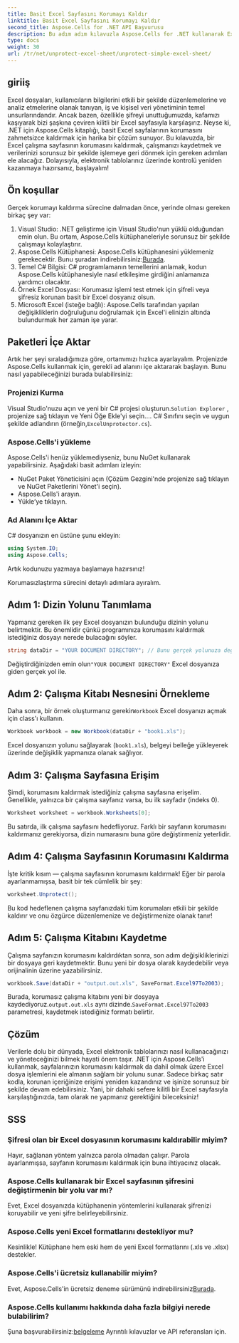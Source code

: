 ```yaml
---
title: Basit Excel Sayfasını Korumayı Kaldır
linktitle: Basit Excel Sayfasını Korumayı Kaldır
second_title: Aspose.Cells for .NET API Başvurusu
description: Bu adım adım kılavuzla Aspose.Cells for .NET kullanarak Excel sayfalarının korumasını nasıl kolayca kaldıracağınızı öğrenin. Verilerinize kısa sürede yeniden erişin.
type: docs
weight: 30
url: /tr/net/unprotect-excel-sheet/unprotect-simple-excel-sheet/
---
```

## giriiş

Excel dosyaları, kullanıcıların bilgilerini etkili bir şekilde düzenlemelerine ve analiz etmelerine olanak tanıyan, iş ve kişisel veri yönetiminin temel unsurlarındandır. Ancak bazen, özellikle şifreyi unuttuğumuzda, kafamızı kaşıyarak bizi şaşkına çeviren kilitli bir Excel sayfasıyla karşılaşırız. Neyse ki, .NET için Aspose.Cells kitaplığı, basit Excel sayfalarının korumasını zahmetsizce kaldırmak için harika bir çözüm sunuyor. Bu kılavuzda, bir Excel çalışma sayfasının korumasını kaldırmak, çalışmanızı kaydetmek ve verilerinizi sorunsuz bir şekilde işlemeye geri dönmek için gereken adımları ele alacağız. Dolayısıyla, elektronik tablolarınız üzerinde kontrolü yeniden kazanmaya hazırsanız, başlayalım!

## Ön koşullar

Gerçek korumayı kaldırma sürecine dalmadan önce, yerinde olması gereken birkaç şey var:

1. Visual Studio: .NET geliştirme için Visual Studio'nun yüklü olduğundan emin olun. Bu ortam, Aspose.Cells kütüphaneleriyle sorunsuz bir şekilde çalışmayı kolaylaştırır.
2.  Aspose.Cells Kütüphanesi: Aspose.Cells kütüphanesini yüklemeniz gerekecektir. Bunu şuradan indirebilirsiniz:[Burada](https://releases.aspose.com/cells/net/).
3. Temel C# Bilgisi: C# programlamanın temellerini anlamak, kodun Aspose.Cells kütüphanesiyle nasıl etkileşime girdiğini anlamanıza yardımcı olacaktır.
4. Örnek Excel Dosyası: Korumasız işlemi test etmek için şifreli veya şifresiz korunan basit bir Excel dosyanız olsun.
5. Microsoft Excel (isteğe bağlı): Aspose.Cells tarafından yapılan değişikliklerin doğruluğunu doğrulamak için Excel'i elinizin altında bulundurmak her zaman işe yarar.

## Paketleri İçe Aktar

Artık her şeyi sıraladığımıza göre, ortamımızı hızlıca ayarlayalım. Projenizde Aspose.Cells kullanmak için, gerekli ad alanını içe aktararak başlayın. Bunu nasıl yapabileceğinizi burada bulabilirsiniz:

### Projenizi Kurma

 Visual Studio'nuzu açın ve yeni bir C# projesi oluşturun.`Solution Explorer` , projenize sağ tıklayın ve Yeni Öğe Ekle'yi seçin.... C# Sınıfını seçin ve uygun şekilde adlandırın (örneğin,`ExcelUnprotector.cs`).

### Aspose.Cells'i yükleme

Aspose.Cells'i henüz yüklemediyseniz, bunu NuGet kullanarak yapabilirsiniz. Aşağıdaki basit adımları izleyin:

- NuGet Paket Yöneticisini açın (Çözüm Gezgini'nde projenize sağ tıklayın ve NuGet Paketlerini Yönet'i seçin).
- Aspose.Cells'i arayın.
- Yükle’ye tıklayın.

### Ad Alanını İçe Aktar

C# dosyanızın en üstüne şunu ekleyin:

```csharp
using System.IO;
using Aspose.Cells;
```

Artık kodunuzu yazmaya başlamaya hazırsınız!

Korumasızlaştırma sürecini detaylı adımlara ayıralım.

## Adım 1: Dizin Yolunu Tanımlama

Yapmanız gereken ilk şey Excel dosyanızın bulunduğu dizinin yolunu belirtmektir. Bu önemlidir çünkü programınıza korumasını kaldırmak istediğiniz dosyayı nerede bulacağını söyler.

```csharp
string dataDir = "YOUR DOCUMENT DIRECTORY"; // Bunu gerçek yolunuza değiştirin
```

 Değiştirdiğinizden emin olun`"YOUR DOCUMENT DIRECTORY"` Excel dosyanıza giden gerçek yol ile.

## Adım 2: Çalışma Kitabı Nesnesini Örnekleme

 Daha sonra, bir örnek oluşturmanız gerekir`Workbook` Excel dosyanızı açmak için class'ı kullanın.

```csharp
Workbook workbook = new Workbook(dataDir + "book1.xls");
```

Excel dosyanızın yolunu sağlayarak (`book1.xls`), belgeyi belleğe yükleyerek üzerinde değişiklik yapmanıza olanak sağlıyor.

## Adım 3: Çalışma Sayfasına Erişim

Şimdi, korumasını kaldırmak istediğiniz çalışma sayfasına erişelim. Genellikle, yalnızca bir çalışma sayfanız varsa, bu ilk sayfadır (indeks 0).

```csharp
Worksheet worksheet = workbook.Worksheets[0];
```

Bu satırda, ilk çalışma sayfasını hedefliyoruz. Farklı bir sayfanın korumasını kaldırmanız gerekiyorsa, dizin numarasını buna göre değiştirmeniz yeterlidir.

## Adım 4: Çalışma Sayfasının Korumasını Kaldırma

İşte kritik kısım — çalışma sayfasının korumasını kaldırmak! Eğer bir parola ayarlanmamışsa, basit bir tek cümlelik bir şey:

```csharp
worksheet.Unprotect();
```

Bu kod hedeflenen çalışma sayfanızdaki tüm korumaları etkili bir şekilde kaldırır ve onu özgürce düzenlemenize ve değiştirmenize olanak tanır!

## Adım 5: Çalışma Kitabını Kaydetme

Çalışma sayfanızın korumasını kaldırdıktan sonra, son adım değişikliklerinizi bir dosyaya geri kaydetmektir. Bunu yeni bir dosya olarak kaydedebilir veya orijinalinin üzerine yazabilirsiniz.

```csharp
workbook.Save(dataDir + "output.out.xls", SaveFormat.Excel97To2003);
```

 Burada, korumasız çalışma kitabını yeni bir dosyaya kaydediyoruz.`output.out.xls` aynı dizinde.`SaveFormat.Excel97To2003` parametresi, kaydetmek istediğiniz formatı belirtir.

## Çözüm

Verilerle dolu bir dünyada, Excel elektronik tablolarınızı nasıl kullanacağınızı ve yöneteceğinizi bilmek hayati önem taşır. .NET için Aspose.Cells'i kullanmak, sayfalarınızın korumasını kaldırmak da dahil olmak üzere Excel dosya işlemlerini ele almanın sağlam bir yolunu sunar. Sadece birkaç satır kodla, korunan içeriğinize erişimi yeniden kazandınız ve işinize sorunsuz bir şekilde devam edebilirsiniz. Yani, bir dahaki sefere kilitli bir Excel sayfasıyla karşılaştığınızda, tam olarak ne yapmanız gerektiğini bileceksiniz!

## SSS

### Şifresi olan bir Excel dosyasının korumasını kaldırabilir miyim?
Hayır, sağlanan yöntem yalnızca parola olmadan çalışır. Parola ayarlanmışsa, sayfanın korumasını kaldırmak için buna ihtiyacınız olacak.

### Aspose.Cells kullanarak bir Excel sayfasının şifresini değiştirmenin bir yolu var mı?
Evet, Excel dosyanızda kütüphanenin yöntemlerini kullanarak şifrenizi koruyabilir ve yeni şifre belirleyebilirsiniz.

### Aspose.Cells yeni Excel formatlarını destekliyor mu?
Kesinlikle! Kütüphane hem eski hem de yeni Excel formatlarını (.xls ve .xlsx) destekler.

### Aspose.Cells'i ücretsiz kullanabilir miyim?
 Evet, Aspose.Cells'in ücretsiz deneme sürümünü indirebilirsiniz[Burada](https://releases.aspose.com/).

### Aspose.Cells kullanımı hakkında daha fazla bilgiyi nerede bulabilirim?
 Şuna başvurabilirsiniz:[belgeleme](https://reference.aspose.com/cells/net/) Ayrıntılı kılavuzlar ve API referansları için.